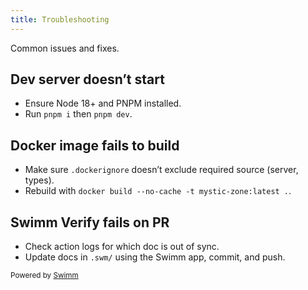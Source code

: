 ```yaml
---
title: Troubleshooting
---
```


Common issues and fixes.

## Dev server doesn’t start

- Ensure Node 18+ and PNPM installed.
- Run `pnpm i` then `pnpm dev`.

## Docker image fails to build

- Make sure `.dockerignore` doesn’t exclude required source (server, types).
- Rebuild with `docker build --no-cache -t mystic-zone:latest .`.

## Swimm Verify fails on PR

- Check action logs for which doc is out of sync.
- Update docs in `.swm/` using the Swimm app, commit, and push.

<SwmMeta version="3.0.0" repo-id="Z2l0aHViJTNBJTNBU21hcnRmZWVkYmFjayUzQSUzQVByYXR5dXNoS2F1c2hhbDA5" repo-name="Smartfeedback"><sup>Powered by [Swimm](https://app.swimm.io/)</sup></SwmMeta>
